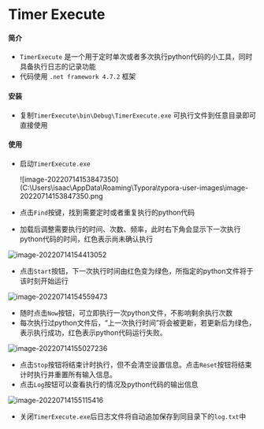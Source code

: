 # Timer Execute



#### 简介

- `TimerExecute` 是一个用于定时单次或者多次执行python代码的小工具，同时具备执行日志的记录功能
- 代码使用 `.net framework 4.7.2` 框架

#### 安装

- 复制`TimerExecute\bin\Debug\TimerExecute.exe` 可执行文件到任意目录即可直接使用

#### 使用

- 启动`TimerExecute.exe`

  ![image-20220714153847350](C:\Users\isaac\AppData\Roaming\Typora\typora-user-images\image-20220714153847350.png

- 点击`Find`按键，找到需要定时或者重复执行的python代码

- 加载后调整需要执行的时间、次数、频率，此时右下角会显示下一次执行python代码的时间，红色表示尚未确认执行

![image-20220714154413052](C:\Users\isaac\AppData\Roaming\Typora\typora-user-images\image-20220714154413052.png)

- 点击`Start`按钮，下一次执行时间由红色变为绿色，所指定的python文件将于该时刻开始运行

![image-20220714154559473](C:\Users\isaac\AppData\Roaming\Typora\typora-user-images\image-20220714154559473.png)

- 随时点击`Now`按钮，可立即执行一次python文件，不影响剩余执行次数
- 每次执行过python文件后，“上一次执行时间”将会被更新，若更新后为绿色，表示执行成功，红色表示python代码运行失败。

![image-20220714155027236](C:\Users\isaac\AppData\Roaming\Typora\typora-user-images\image-20220714155027236.png)

- 点击`Stop`按钮将结束计时执行，但不会清空设置信息。点击`Reset`按钮将结束计时执行并重置所有输入信息。
- 点击`Log`按钮可以查看执行的情况及python代码的输出信息

![image-20220714155115416](C:\Users\isaac\AppData\Roaming\Typora\typora-user-images\image-20220714155115416.png)

- 关闭`TimerExecute.exe`后日志文件将自动追加保存到同目录下的`log.txt`中